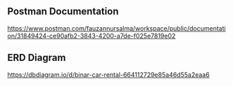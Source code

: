 ## Postman Documentation
https://www.postman.com/fauzannursalma/workspace/public/documentation/31849424-ce90afb2-3843-4200-a7de-f025e7819e02

## ERD Diagram
https://dbdiagram.io/d/binar-car-rental-664112729e85a46d55a2eaa6
